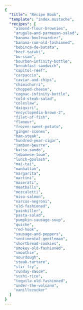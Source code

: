 ```yaml
---
{
  "title": "Recipe Book",
  "template": "index.mustache",
  "recipes": [
    "almond-flour-brownies",
    "arugula-and-parmesan-salad",
    "banana-boulevardier",
    "banana-rum-old-fashioned",
    "bebinca-de-batata",
    "beef-tataki",
    "bo-ssam",
    "bourbon-infinity-bottle",
    "breakfast-sandwich",
    "capitol-reef",
    "carpaccio",
    "caviar-and-chips",
    "chimichurri",
    "chopped-cheese",
    "cognac-infinity-bottle",
    "cold-steak-salad",
    "coleslaw",
    "daiquiri",
    "encyclopedia-brown-2",
    "filet-of-fish",
    "flaneur",
    "frozen-sweet-potato",
    "ginger-scones",
    "ham-steak",
    "hundred-year-cigar",
    "jambon-beurre",
    "katsu-sando",
    "lebanese-toum",
    "lunch-goulash",
    "mai-tai",
    "manhattan",
    "margarita",
    "martini",
    "maserati",
    "meatballs",
    "mezcaletti",
    "miso-salmon",
    "narcos-negroni",
    "old-fashioned",
    "painkiller",
    "pasta-salad",
    "pumpkin-sausage-soup",
    "quiche",
    "red-hook",
    "sausage-and-peppers",
    "sentimental-gentleman",
    "shortbread-cookies",
    "smokey-old-fashioned",
    "smoothie",
    "sourdough",
    "steak-tartare",
    "stir-fry",
    "sunday-sauce",
    "sushi-rice",
    "tequila-old-fashioned",
    "under-the-volcano",
    "vanillezucker"
  ]
}
---
```

